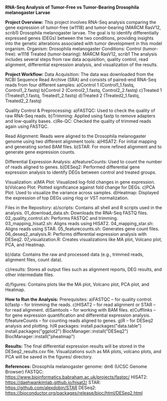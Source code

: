 **RNA-Seq Analysis of Tumor-Free vs Tumor-Bearing Drosophila melanogaster Larvae**

**Project Overview:**
This project involves RNA-Seq analysis comparing the gene expression of tumor-free (w1118) and tumor-bearing (MARCM RasV12, scrib1) Drosophila melanogaster larvae. The goal is to identify differentially expressed genes (DEGs) between the two conditions, providing insights into the genetic alterations associated with tumor development in this model organism.
Organism: Drosophila melanogaster
Conditions:
Control (tumor-free): w1118
Treated (tumor-bearing): MARCM RasV12, scrib1
The analysis includes several steps from raw data acquisition, quality control, read alignment, differential expression analysis, and visualization of the results.

**Project Workflow:**
Data Acquisition:
The data was downloaded from the NCBI Sequence Read Archive (SRA) and consists of paired-end RNA-Seq reads from four different samples:
a)Control 1 (Control1_1.fastq, Control1_2.fastq)
b)Control 2 (Control2_1.fastq, Control2_2.fastq)
c)Treated 1 (Treated1_1.fastq, Treated1_2.fastq)
d)Treated 2 (Treated2_1.fastq, Treated2_2.fastq)

Quality Control & Preprocessing:
a)FASTQC: Used to check the quality of raw RNA-Seq reads.
b)Trimming: Applied using fastp to remove adapters and low-quality bases.
c)Re-QC: Checked the quality of trimmed reads again using FASTQC.

Read Alignment:
Reads were aligned to the Drosophila melanogaster genome using two different alignment tools:
a)HISAT2: For initial mapping and generating sorted BAM files.
b)STAR: For more refined alignment and to generate gene expression counts.

Differential Expression Analysis:
a)featureCounts: Used to count the number of reads aligned to genes.
b)DESeq2: Performed differential gene expression analysis to identify DEGs between control and treated groups.

Visualization:
a)MA Plot: Visualized log-fold changes in gene expression.
b)Volcano Plot: Plotted significance against fold change for DEGs.
c)PCA Plot: Used to visualize the variance across samples.
d)Heatmap: Displayed the expression of top DEGs using rlog or VST normalization.

Files in the Repository:
a)/scripts: Contains all shell and R scripts used in the analysis.
01_download_data.sh: Downloads the RNA-Seq FASTQ files.
02_quality_control.sh: Performs FASTQC and trimming.
03_mapping_hisat2.sh: Aligns reads using HISAT2.
04_mapping_star.sh: Aligns reads using STAR.
05_featurecounts.sh: Generates gene count files.
06_deseq2_analysis.R: Performs differential expression analysis with DESeq2.
07_visualization.R: Creates visualizations like MA plot, Volcano plot, PCA, and Heatmap.

b)/data: Contains the raw and processed data (e.g., trimmed reads, alignment files, count data).

c)/results: Stores all output files such as alignment reports, DEG results, and other intermediate files.

d)/figures: Contains plots like the MA plot, Volcano plot, PCA plot, and Heatmap.

**How to Run the Analysis:**
Prerequisites:
a)FASTQC – for quality control.
b)fastp – for trimming the reads.
c)HISAT2 – for read alignment or STAR – for read alignment.
d)Samtools – for working with BAM files.
e)Cufflinks – for gene expression quantification and differential expression analysis.
f)featureCounts – for counting reads aligned to genes.
g)R – for DESeq2 analysis and plotting.
h)R packages:
install.packages("data.table")
install.packages("ggplot2")
BiocManager::install("DESeq2")
BiocManager::install("pheatmap")

**Results:**
The final differential expression results will be stored in the DESeq2_results.csv file. Visualizations such as MA plots, volcano plots, and PCA will be saved in the figures/ directory.

**References:**
Drosophila melanogaster genome: dm6 (UCSC Genome Browser)
FASTQC: https://www.bioinformatics.babraham.ac.uk/projects/fastqc/
HISAT2: https://daehwankimlab.github.io/hisat2/
STAR: https://github.com/alexdobin/STAR
DESeq2: https://bioconductor.org/packages/release/bioc/html/DESeq2.html
